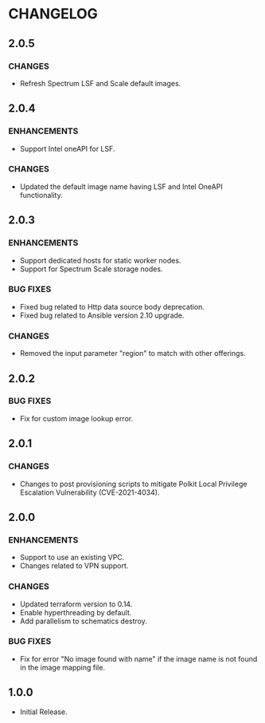 # **CHANGELOG**

## **2.0.5**
### **CHANGES**
- Refresh Spectrum LSF and Scale default images.

## **2.0.4**
### ENHANCEMENTS
- Support Intel oneAPI for LSF.

### **CHANGES**
- Updated the default image name having LSF and Intel OneAPI functionality.

## **2.0.3**
### ENHANCEMENTS
- Support dedicated hosts for static worker nodes.
- Support for Spectrum Scale storage nodes.

### **BUG FIXES**
- Fixed bug related to Http data source body deprecation.
- Fixed bug related to Ansible version 2.10 upgrade.

### **CHANGES**
- Removed the input parameter "region" to match with other offerings.

## **2.0.2**
### **BUG FIXES**
- Fix for custom image lookup error.

## **2.0.1**
### **CHANGES**
- Changes to post provisioning scripts to mitigate Polkit Local Privilege Escalation Vulnerability (CVE-2021-4034).

## **2.0.0**
### ENHANCEMENTS
- Support to use an existing VPC.
- Changes related to VPN support.

### **CHANGES**
- Updated terraform version to 0.14.
- Enable hyperthreading by default.
- Add parallelism to schematics destroy.

### **BUG FIXES**
- Fix for error "No image found with name" if the image name is not found in the image mapping file.

## **1.0.0**
- Initial Release.
